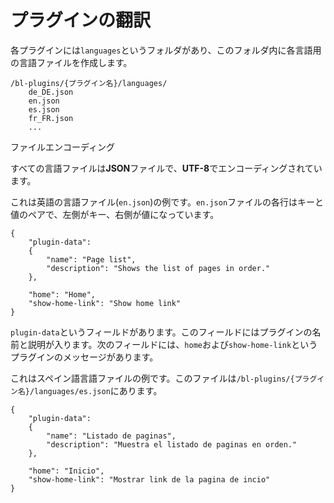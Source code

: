 # プラグインの翻訳
<!-- position: 1 -->

各プラグインには`languages`というフォルダがあり、このフォルダ内に各言語用の言語ファイルを作成します。

```
/bl-plugins/{プラグイン名}/languages/
	de_DE.json
	en.json
	es.json
	fr_FR.json
	...
```

<div class="note">
<div class="title">ファイルエンコーディング</div>
すべての言語ファイルは<b>JSON</b>ファイルで、<b>UTF-8</b>でエンコーディングされています。
</div>

これは英語の言語ファイル(`en.json`)の例です。`en.json`ファイルの各行はキーと値のペアで、左側がキー、右側が値になっています。

```
{
	"plugin-data":
	{
		"name": "Page list",
		"description": "Shows the list of pages in order."
	},

	"home": "Home",
	"show-home-link": "Show home link"
}
```

`plugin-data`というフィールドがあります。このフィールドにはプラグインの名前と説明が入ります。次のフィールドには、`home`および`show-home-link`というプラグインのメッセージがあります。

これはスペイン語言語ファイルの例です。このファイルは`/bl-plugins/{プラグイン名}/languages/es.json`にあります。

```
{
	"plugin-data":
	{
		"name": "Listado de paginas",
		"description": "Muestra el listado de paginas en orden."
	},

	"home": "Inicio",
	"show-home-link": "Mostrar link de la pagina de incio"
}
```
